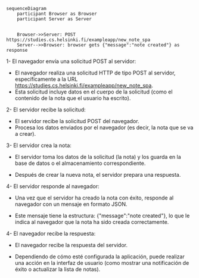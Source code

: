 ```mermaid
sequenceDiagram
    participant Browser as Browser
    participant Server as Server


    Browser->>Server: POST https://studies.cs.helsinki.fi/exampleapp/new_note_spa
    Server-->>Browser: browser gets {"message":"note created"} as response

```
1- El navegador envía una solicitud POST al servidor:
* El navegador realiza una solicitud HTTP de tipo POST al servidor, específicamente a la URL https://studies.cs.helsinki.fi/exampleapp/new_note_spa.
* Esta solicitud incluye datos en el cuerpo de la solicitud (como el contenido de la nota que el usuario ha escrito).

2- El servidor recibe la solicitud:
* El servidor recibe la solicitud POST del navegador.
* Procesa los datos enviados por el navegador (es decir, la nota que se va a crear).

3- El servidor crea la nota:

* El servidor toma los datos de la solicitud (la nota) y los guarda en la base de datos o el almacenamiento correspondiente.

* Después de crear la nueva nota, el servidor prepara una respuesta.

4- El servidor responde al navegador:

* Una vez que el servidor ha creado la nota con éxito, responde al navegador con un mensaje en formato JSON.

* Este mensaje tiene la estructura: {"message":"note created"}, lo que le indica al navegador que la nota ha sido creada correctamente.

4- El navegador recibe la respuesta:

* El navegador recibe la respuesta del servidor.

* Dependiendo de cómo esté configurada la aplicación, puede realizar una acción en la interfaz de usuario (como mostrar una notificación de éxito o actualizar la lista de notas).